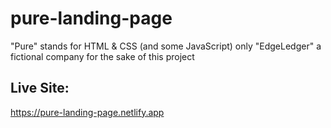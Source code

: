 # pure-landing-page
"Pure" stands for HTML &amp; CSS (and some JavaScript) only
"EdgeLedger" a fictional company for the sake of this project

## Live Site:
https://pure-landing-page.netlify.app
